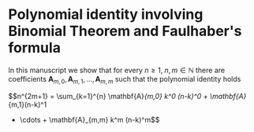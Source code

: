 # Polynomial identity involving Binomial Theorem and Faulhaber's formula

In this manuscript we show that for every $n\geq 1, \; n,m\in\mathbb{N}$
there are coefficients $\mathbf{A}_{m,0}, \mathbf{A}_{m,1}, \ldots, \mathbf{A}_{m,m}$ such that
the polynomial identity holds

$$n^{2m+1} = \sum_{k=1}^{n} \mathbf{A}_{m,0} k^0 (n-k)^0 + \mathbf{A}_{m,1}(n-k)^1
+ \cdots + \mathbf{A}_{m,m} k^m (n-k)^m$$

